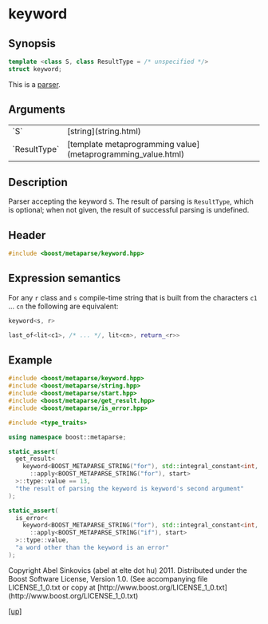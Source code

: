 # keyword

## Synopsis

```cpp
template <class S, class ResultType = /* unspecified */>
struct keyword;
```

This is a [parser](parser.html).

## Arguments

<table cellpadding='0' cellspacing='0'>
  <tr>
    <td>`S`</td>
    <td>[string](string.html)</td>
  </tr>
  <tr>
    <td>`ResultType`</td>
    <td>[template metaprogramming value](metaprogramming_value.html)</td>
  </tr>
</table>

## Description

Parser accepting the keyword `S`. The result of parsing is `ResultType`, which
is optional; when not given, the result of successful parsing is undefined.

## Header

```cpp
#include <boost/metaparse/keyword.hpp>
```

## Expression semantics

For any `r` class and `s` compile-time string that is built from the characters
`c1` ... `cn` the following are equivalent:

```cpp
keyword<s, r>

last_of<lit<c1>, /* ... */, lit<cn>, return_<r>>
```

## Example

```cpp
#include <boost/metaparse/keyword.hpp>
#include <boost/metaparse/string.hpp>
#include <boost/metaparse/start.hpp>
#include <boost/metaparse/get_result.hpp>
#include <boost/metaparse/is_error.hpp>

#include <type_traits>

using namespace boost::metaparse;

static_assert(
  get_result<
    keyword<BOOST_METAPARSE_STRING("for"), std::integral_constant<int, 13>>
      ::apply<BOOST_METAPARSE_STRING("for"), start>
  >::type::value == 13,
  "the result of parsing the keyword is keyword's second argument"
);

static_assert(
  is_error<
    keyword<BOOST_METAPARSE_STRING("for"), std::integral_constant<int, 13>>
      ::apply<BOOST_METAPARSE_STRING("if"), start>
  >::type::value,
  "a word other than the keyword is an error"
);
```

<p class="copyright">
Copyright Abel Sinkovics (abel at elte dot hu) 2011.
Distributed under the Boost Software License, Version 1.0.
(See accompanying file LICENSE_1_0.txt or copy at
[http://www.boost.org/LICENSE_1_0.txt](http://www.boost.org/LICENSE_1_0.txt)
</p>

[[up]](reference.html)

